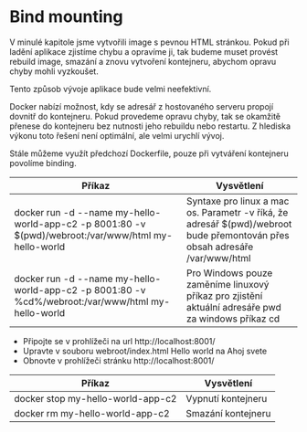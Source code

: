 # Bind mounting

V minulé kapitole jsme vytvořili image s pevnou HTML stránkou. Pokud při ladění aplikace zjistíme chybu a opravíme ji, 
tak budeme muset provést rebuild image, smazání a znovu vytvoření kontejneru, abychom opravu chyby mohli vyzkoušet.

Tento způsob vývoje aplikace bude velmi neefektivní.

Docker nabízí možnost, kdy se adresář z hostovaného serveru propojí dovnitř do kontejneru. Pokud provedeme opravu chyby,
tak se okamžitě přenese do kontejneru bez nutnosti jeho rebuildu nebo restartu. Z hlediska výkonu toto řešení není optimální,
ale velmi urychlí vývoj.

Stále můžeme využít předchozí Dockerfile, pouze při vytváření kontejneru povolíme binding. 

| Příkaz                                                                                               | Vysvětlení                                                                                                                                                |
|------------------------------------------------------------------------------------------------------|-----------------------------------------------------------------------------------------------------------------------------------------------------------|
| docker run -d --name my-hello-world-app-c2 -p 8001:80 -v $(pwd)/webroot:/var/www/html my-hello-world | Syntaxe pro linux a mac os.  Parametr -v říká, že adresář $(pwd)/webroot bude přemontován přes obsah adresáře /var/www/html                               |
| docker run -d --name my-hello-world-app-c2 -p 8001:80 -v %cd%/webroot:/var/www/html my-hello-world   | Pro Windows pouze zaměníme linuxový příkaz pro zjistění aktuální adresáře pwd za windows příkaz cd | 

* Připojte se v prohlížeči na url http://localhost:8001/
* Upravte v souboru webroot/index.html Hello world na Ahoj svete
* Obnovte v prohlížeči stránku http://localhost:8001/

| Příkaz                            | Vysvětlení                                                                                                                                                |
|-----------------------------------|-----------------------------------------------------------------------------------------------------------------------------------------------------------|
| docker stop my-hello-world-app-c2 | Vypnutí kontejneru                                                                                                                                        |
| docker rm my-hello-world-app-c2   | Smazání kontejneru                                                                                                                                        |

